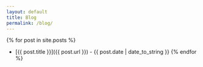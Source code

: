 ```yaml
---
layout: default
title: Blog
permalink: /blog/
---
```


{% for post in site.posts %}
- [{{ post.title }}]({{ post.url }}) - {{ post.date | date_to_string }}
{% endfor %}